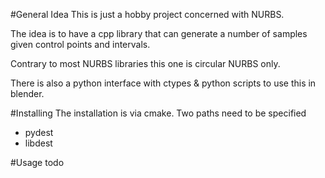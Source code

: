 #General Idea
This is just a hobby project concerned with NURBS.

The idea is to have a cpp library that can generate a number of samples given control points and intervals.

Contrary to most NURBS libraries this one is circular NURBS only.

There is also a python interface with ctypes & python scripts to use this in blender.

#Installing
The installation is via cmake.
Two paths need to be specified 

- pydest
- libdest

#Usage
todo
